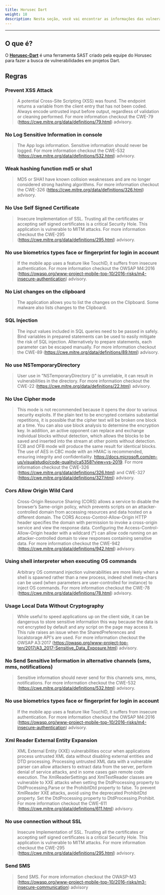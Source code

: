 ```yaml
---
title: Horusec Dart
weight: 18
description: Nesta seção, você vai encontrar as informações das vulnerabilidades que o Horusec encontra em projetos dart.
---
```


---

## **O que é?**

O  [**Horusec-Dart**](https://github.com/ZupIT/horusec/tree/master/horusec-dart) é uma ferramenta SAST criado pela equipe do Horusec para fazer a busca de vulnerabilidades em projetos Dart.

## Regras

### **Prevent XSS Attack**
> A potential Cross-Site Scripting (XSS) was found. The endpoint returns a variable from the client entry that has not been coded. Always encode untrusted input before output, regardless of validation or cleaning performed. For more information checkout the CWE-79 (https://cwe.mitre.org/data/definitions/79.html) advisory.

### **No Log Sensitive Information in console**
> The App logs information. Sensitive information should never be logged. For more information checkout the CWE-532 (https://cwe.mitre.org/data/definitions/532.html) advisory.

### **Weak hashing function md5 or sha1**
> MD5 or SHA1 have known collision weaknesses and are no longer considered strong hashing algorithms. For more information checkout the CWE-326 (https://cwe.mitre.org/data/definitions/326.html) advisory.

### **No Use Self Signed Certificate**
> Insecure Implementation of SSL. Trusting all the certificates or accepting self signed certificates is a critical Security Hole. This application is vulnerable to MITM attacks. For more information checkout the CWE-295 (https://cwe.mitre.org/data/definitions/295.html) advisory.

### **No use biometrics types face or fingerprint for login in account**
> If the mobile app uses a feature like TouchID, it suffers from insecure authentication. For more information checkout the OWSAP M4:2016 (https://owasp.org/www-project-mobile-top-10/2016-risks/m4-insecure-authentication) advisory.

### **No List changes on the clipboard**
> The application allows you to list the changes on the Clipboard. Some malware also lists changes to the Clipboard.

### **SQL Injection**
> The input values included in SQL queries need to be passed in safely. Bind variables in prepared statements can be used to easily mitigate the risk of SQL injection. Alternatively to prepare statements, each parameter can be escaped manually. For more information checkout the CWE-89 (https://cwe.mitre.org/data/definitions/89.html) advisory.

### **No use NSTemporaryDirectory**
> User use in \"NSTemporaryDirectory ()\" is unreliable, it can result in vulnerabilities in the directory. For more information checkout the CWE-22 (https://cwe.mitre.org/data/definitions/22.html) advisory.

### **No Use Cipher mode**
> This mode is not recommended because it opens the door to various security exploits. If the plain text to be encrypted contains substantial repetitions, it is possible that the cipher text will be broken one block at a time. You can also use block analysis to determine the encryption key. In addition, an active opponent can replace and exchange individual blocks without detection, which allows the blocks to be saved and inserted into the stream at other points without detection. ECB and OFB mode will produce the same result for identical blocks. The use of AES in CBC mode with an HMAC is recommended, ensuring integrity and confidentiality. https://docs.microsoft.com/en-us/visualstudio/code-quality/ca5358?view=vs-2019. For more information checkout the CWE-326 (https://cwe.mitre.org/data/definitions/326.html) and CWE-327 (https://cwe.mitre.org/data/definitions/327.html) advisory.

### **Cors Allow Origin Wild Card**
> Cross-Origin Resource Sharing (CORS) allows a service to disable the browser’s Same-origin policy, which prevents scripts on an attacker-controlled domain from accessing resources and data hosted on a different domain. The CORS Access-Control-Allow-Origin HTTP header specifies the domain with permission to invoke a cross-origin service and view the response data. Configuring the Access-Control-Allow-Origin header with a wildcard (*) can allow code running on an attacker-controlled domain to view responses containing sensitive data. For more information checkout the CWE-942 (https://cwe.mitre.org/data/definitions/942.html) advisory.

### **Using shell interpreter when executing OS commands**
> Arbitrary OS command injection vulnerabilities are more likely when a shell is spawned rather than a new process, indeed shell meta-chars can be used (when parameters are user-controlled for instance) to inject OS commands. For more information checkout the CWE-78 (https://cwe.mitre.org/data/definitions/78.html) advisory.

### **Usage Local Data Without Cryptography**
> While useful to speed applications up on the client side, it can be dangerous to store sensitive information this way because the data is not encrypted by default and any script on the page may access it. This rule raises an issue when the SharedPreferences and localstorage API's are used. For more information checkout the OWSAP A3:2017 (https://owasp.org/www-project-top-ten/2017/A3_2017-Sensitive_Data_Exposure.html) advisory.

### **No Send Sensitive Information in alternative channels (sms, mms, notifications)**
> Sensitive information should never send for this channels sms, mms, notifications. For more information checkout the CWE-532 (https://cwe.mitre.org/data/definitions/532.html) advisory.

### **No use biometrics types face or fingerprint for login in account**
> If the mobile app uses a feature like TouchID, it suffers from insecure authentication. For more information checkout the OWSAP M4:2016 (https://owasp.org/www-project-mobile-top-10/2016-risks/m4-insecure-authentication) advisory.

### **Xml Reader External Entity Expansion**
> XML External Entity (XXE) vulnerabilities occur when applications process untrusted XML data without disabling external entities and DTD processing. Processing untrusted XML data with a vulnerable parser can allow attackers to extract data from the server, perform denial of service attacks, and in some cases gain remote code execution. The XmlReaderSettings and XmlTextReader classes are vulnerable to XXE attacks when setting the DtdProcessing property to DtdProcessing.Parse or the ProhibitDtd property to false. To prevent XmlReader XXE attacks, avoid using the deprecated ProhibitDtd property. Set the DtdProcessing property to DtdProcessing.Prohibit. For more information checkout the CWE-611 (https://cwe.mitre.org/data/definitions/611.html) advisory.

### **No use connection without SSL**
> Insecure Implementation of SSL. Trusting all the certificates or accepting self signed certificates is a critical Security Hole. This application is vulnerable to MITM attacks. For more information checkout the CWE-295 (https://cwe.mitre.org/data/definitions/295.html) advisory.

### **Send SMS**
> Send SMS. For more information checkout the OWASP-M3 (https://owasp.org/www-project-mobile-top-10/2016-risks/m3-insecure-communication) advisory